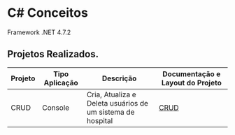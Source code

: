 # C# Conceitos
Framework .NET 4.7.2

## Projetos Realizados.

Projeto | Tipo Aplicação | Descrição | Documentação e Layout do Projeto
------------ | ------------- | ------------- | -------------
CRUD | Console | Cria, Atualiza e Deleta usuários de um sistema de hospital | <a href="https://github.com/juninhocb/C-conceitos/blob/main/CRUD.md" target="_blank">CRUD</a>




